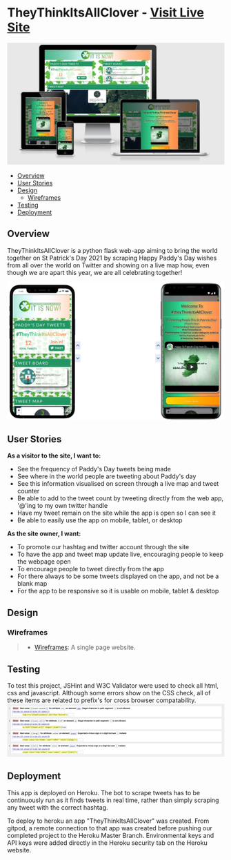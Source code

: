 # TheyThinkItsAllClover - [Visit Live Site](https://TheyThinkItsAllClover.Herokuapp.com)

![app logo](/static/Untitled.jpg)

- [Overview](#Overview)
- [User Stories](#Stories)
- [Design](#Design)
    - [Wireframes](#Wireframes)
- [Testing](#Testing)
- [Deployment](#Deployment)

<a name='Overview'></a>

## Overview

TheyThinkItsAllClover is a python flask web-app aiming to bring the world together on St Patrick's Day 2021 by scraping Happy Paddy's Day wishes from all over the world on Twitter and showing on a live map how, even though we are apart this year, we are all celebrating together!

<a name='Stories'></a>

![Image](/static/phones.jpg)

## User Stories

**As a visitor to the site, I want to:**

- See the frequency of Paddy's Day tweets being made
- See where in the world people are tweeting about Paddy's day
- See this information visualised on screen through a live map and tweet counter
- Be able to add to the tweet count by tweeting directly from the web app, '@'ing to my own twitter handle
- Have my tweet remain on the site while the app is open so I can see it
- Be able to easily use the app on mobile, tablet, or desktop

**As the site owner, I want:**

- To promote our hashtag and twitter account through the site
- To have the app and tweet map update live, encouraging people to keep the webpage open
- To encourage people to tweet directly from the app
- For there always to be some tweets displayed on the app, and not be a blank map
- For the app to be responsive so it is usable on mobile, tablet & desktop


<a name='Design'></a>

## Design

<a name='Wireframes'></a>

### Wireframes
> - [Wireframes](static/wireframe.pdf): A single page website.

<a name='Testing'></a>

## Testing

To test this project, JSHint and W3C Validator were used to check all html, css and javascript.
Although some errors show on the CSS check, all of these items are related to prefix's for cross browser compatability.
![test](/static/htmlCheck.jpg)


<a name='Deployment'></a>

## Deployment

This app is deployed on Heroku. The bot to scrape tweets has to be continuously run as it finds tweets in 
real time, rather than simply scraping any tweet with the correct hashtag.

To deploy to heroku an app "TheyThinkItsAllClover" was created. From gitpod, a remote connection to that 
app was created before pushing our completed project to the Heroku Master Branch. Environmental keys and 
API keys were added directly in the Heroku security tab on the Heroku website.



